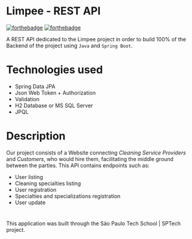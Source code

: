 # Limpee - REST API

[![forthebadge](http://forthebadge.com/images/badges/made-with-java.svg)](http://forthebadge.com)
[![forthebadge](http://forthebadge.com/images/badges/built-with-love.svg)](http://forthebadge.com)

A REST API dedicated to the Limpee project in order to build 100% of the Backend of the project using `Java` and `Spring Boot`.

# Technologies used

- Spring Data JPA
- Json Web Token + Authorization
- Validation
- H2 Database or MS SQL Server
- JPQL

# Description

Our project consists of a Website connecting *Cleaning Service Providers* and *Customers*, who would hire them, facilitating the middle ground between the parties.
This API contains endpoints such as:
- User listing
- Cleaning specialties listing
- User registration
- Specialties and specializations registration
- User update

#
This application was built through the São Paulo Tech School | SPTech project.
